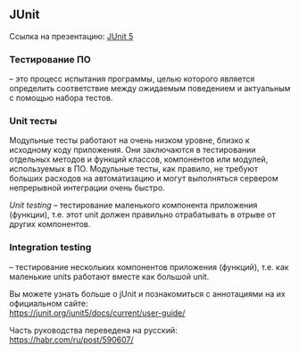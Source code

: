 
## JUnit
Ссылка на презентацию: [JUnit 5](https://github.com/ait-tr/cohort22/blob/main/basic_programming/lesson_41/jUnit.pdf)


### Тестирование ПО

– это процесс испытания программы, целью которого является  определить  соответствие  между ожидаемым  поведением  и  актуальным  с  помощью набора тестов.

### Unit тесты
Модульные тесты работают на очень низком уровне, близко к
исходному коду приложения. Они заключаются в
тестировании отдельных методов и функций классов,
компонентов или модулей, используемых в ПО. Модульные
тесты, как правило, не требуют больших расходов на
автоматизацию и могут выполняться сервером непрерывной
интеграции очень быстро.

*Unit testing* – тестирование маленького компонента приложения
(функции), т.е. этот unit должен правильно
отрабатывать в отрыве от других компонентов.

### Integration testing
– тестирование нескольких компонентов приложения
(функций), т.е. как маленькие units работают вместе
как большой unit.

Вы можете узнать больше о jUnit и познакомиться с
аннотациями на их официальном сайте:  
https://junit.org/junit5/docs/current/user-guide/
  
Часть руководства переведена на русский:
https://habr.com/ru/post/590607/


